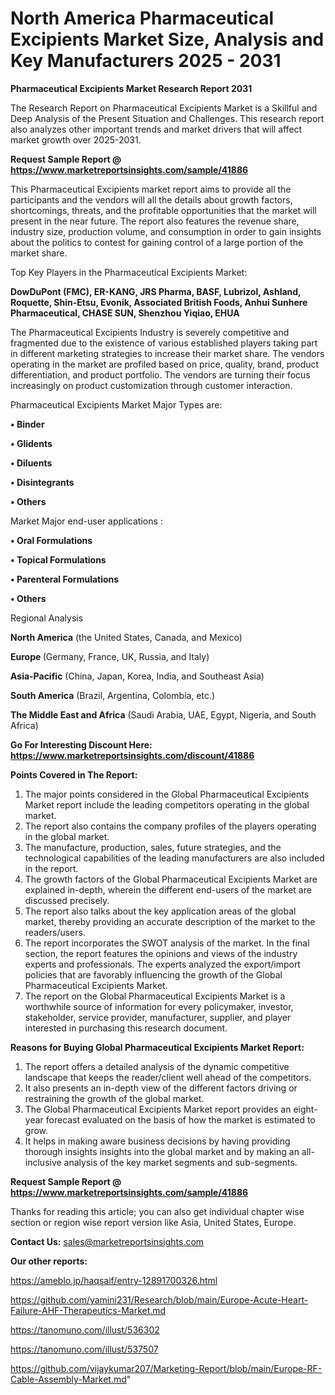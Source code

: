 # North America Pharmaceutical Excipients Market Size, Analysis and Key Manufacturers 2025 - 2031

<strong>Pharmaceutical Excipients Market Research Report 2031</strong>

The Research Report on Pharmaceutical Excipients Market is a Skillful and Deep Analysis of the Present Situation and Challenges. This research report also analyzes other important trends and market drivers that will affect market growth over 2025-2031.

<strong>Request Sample Report @ <a href=https://www.marketreportsinsights.com/sample/41886>https://www.marketreportsinsights.com/sample/41886</a></strong>

This Pharmaceutical Excipients market report aims to provide all the participants and the vendors will all the details about growth factors, shortcomings, threats, and the profitable opportunities that the market will present in the near future. The report also features the revenue share, industry size, production volume, and consumption in order to gain insights about the politics to contest for gaining control of a large portion of the market share.

Top Key Players in the Pharmaceutical Excipients Market:

<strong>DowDuPont (FMC), ER-KANG, JRS Pharma, BASF, Lubrizol, Ashland, Roquette, Shin-Etsu, Evonik, Associated British Foods, Anhui Sunhere Pharmaceutical, CHASE SUN, Shenzhou Yiqiao, EHUA</strong>

The Pharmaceutical Excipients Industry is severely competitive and fragmented due to the existence of various established players taking part in different marketing strategies to increase their market share. The vendors operating in the market are profiled based on price, quality, brand, product differentiation, and product portfolio. The vendors are turning their focus increasingly on product customization through customer interaction.

Pharmaceutical Excipients Market Major Types are:

<strong>•  Binder

•  Glidents

•  Diluents

•  Disintegrants

•  Others</strong>

Market Major end-user applications :

<strong>•  Oral Formulations

•  Topical Formulations

•  Parenteral Formulations

•  Others</strong>

Regional Analysis

</u><strong><b>North America</b></strong> (the United States, Canada, and Mexico)

<strong><b>Europe </b></strong>(Germany, France, UK, Russia, and Italy)

<strong><b>Asia-Pacific</b></strong> (China, Japan, Korea, India, and Southeast Asia)

<strong><b>South America</b></strong> (Brazil, Argentina, Colombia, etc.)

<strong><b>The Middle East and Africa</b></strong> (Saudi Arabia, UAE, Egypt, Nigeria, and South Africa)

<strong>Go For Interesting Discount Here: <a href=https://www.marketreportsinsights.com/discount/41886>https://www.marketreportsinsights.com/discount/41886</a></strong>

<strong>Points Covered in The Report:</strong>
<ol>
  <li>The major points considered in the Global Pharmaceutical Excipients Market report include the leading competitors operating in the global market.</li>
  <li>The report also contains the company profiles of the players operating in the global market.</li>
  <li>The manufacture, production, sales, future strategies, and the technological capabilities of the leading manufacturers are also included in the report.</li>
  <li>The growth factors of the Global Pharmaceutical Excipients Market are explained in-depth, wherein the different end-users of the market are discussed precisely.</li>
  <li>The report also talks about the key application areas of the global market, thereby providing an accurate description of the market to the readers/users.</li>
  <li>The report incorporates the SWOT analysis of the market. In the final section, the report features the opinions and views of the industry experts and professionals. The experts analyzed the export/import policies that are favorably influencing the growth of the Global Pharmaceutical Excipients Market.</li>
  <li>The report on the Global Pharmaceutical Excipients Market is a worthwhile source of information for every policymaker, investor, stakeholder, service provider, manufacturer, supplier, and player interested in purchasing this research document.</li>
</ol>
<strong>Reasons for Buying Global Pharmaceutical Excipients Market Report:</strong>

<ol>
  <li>The report offers a detailed analysis of the dynamic competitive landscape that keeps the reader/client well ahead of the competitors.</li>
  <li>It also presents an in-depth view of the different factors driving or restraining the growth of the global market.</li>
  <li>The Global Pharmaceutical Excipients Market report provides an eight-year forecast evaluated on the basis of how the market is estimated to grow.</li>
  <li>It helps in making aware business decisions by having providing thorough insights insights into the global market and by making an all-inclusive analysis of the key market segments and sub-segments.</li>
</ol>
<strong>Request Sample Report @ <a href=https://www.marketreportsinsights.com/sample/41886>https://www.marketreportsinsights.com/sample/41886</a></strong>


Thanks for reading this article; you can also get individual chapter wise section or region wise report version like Asia, United States, Europe.

<strong>Contact Us:</strong>
sales@marketreportsinsights.com

<strong>Our other reports:</strong>

<a href=https://ameblo.jp/haqsaif/entry-12891700326.html>https://ameblo.jp/haqsaif/entry-12891700326.html</a>

<a href=https://github.com/yamini231/Research/blob/main/Europe-Acute-Heart-Failure-AHF-Therapeutics-Market.md>https://github.com/yamini231/Research/blob/main/Europe-Acute-Heart-Failure-AHF-Therapeutics-Market.md</a>

<a href=https://tanomuno.com/illust/536302>https://tanomuno.com/illust/536302</a>

<a href=https://tanomuno.com/illust/537507>https://tanomuno.com/illust/537507</a>

<a href=https://github.com/vijaykumar207/Marketing-Report/blob/main/Europe-RF-Cable-Assembly-Market.md>https://github.com/vijaykumar207/Marketing-Report/blob/main/Europe-RF-Cable-Assembly-Market.md</a>"
